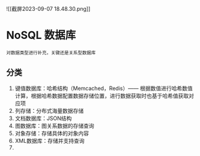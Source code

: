![[截屏2023-09-07 18.48.30.png]]

# NoSQL 数据库
	对数据类型进行补充，关键还是关系型数据库

## 分类

1. 键值数据库：哈希结构（Memcached，Redis）—— 根据数值进行哈希数值计算，根据哈希数据配置数据存储位置，进行数据获取时也基于哈希值获取对应项
2. 列存储：分布式海量数据存储
3. 文档数据库：JSON结构
4. 图数据库：图关系数据的存储查询
5. 对象存储：存储具体的对象内容
6. XML数据库：存储并支持查询
7. 